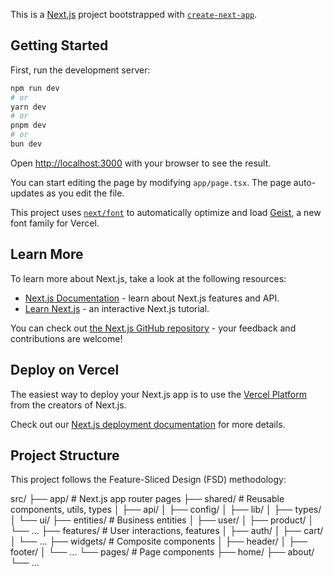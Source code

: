 This is a [Next.js](https://nextjs.org) project bootstrapped with [`create-next-app`](https://nextjs.org/docs/app/api-reference/cli/create-next-app).

## Getting Started

First, run the development server:

```bash
npm run dev
# or
yarn dev
# or
pnpm dev
# or
bun dev
```

Open [http://localhost:3000](http://localhost:3000) with your browser to see the result.

You can start editing the page by modifying `app/page.tsx`. The page auto-updates as you edit the file.

This project uses [`next/font`](https://nextjs.org/docs/app/building-your-application/optimizing/fonts) to automatically optimize and load [Geist](https://vercel.com/font), a new font family for Vercel.

## Learn More

To learn more about Next.js, take a look at the following resources:

- [Next.js Documentation](https://nextjs.org/docs) - learn about Next.js features and API.
- [Learn Next.js](https://nextjs.org/learn) - an interactive Next.js tutorial.

You can check out [the Next.js GitHub repository](https://github.com/vercel/next.js) - your feedback and contributions are welcome!

## Deploy on Vercel

The easiest way to deploy your Next.js app is to use the [Vercel Platform](https://vercel.com/new?utm_medium=default-template&filter=next.js&utm_source=create-next-app&utm_campaign=create-next-app-readme) from the creators of Next.js.

Check out our [Next.js deployment documentation](https://nextjs.org/docs/app/building-your-application/deploying) for more details.

## Project Structure

This project follows the Feature-Sliced Design (FSD) methodology:

src/
├── app/          # Next.js app router pages
├── shared/       # Reusable components, utils, types
│   ├── api/
│   ├── config/
│   ├── lib/
│   ├── types/
│   └── ui/
├── entities/     # Business entities
│   ├── user/
│   ├── product/
│   └── ...
├── features/     # User interactions, features
│   ├── auth/
│   ├── cart/
│   └── ...
├── widgets/      # Composite components
│   ├── header/
│   ├── footer/
│   └── ...
└── pages/        # Page components
    ├── home/
    ├── about/
    └── ...